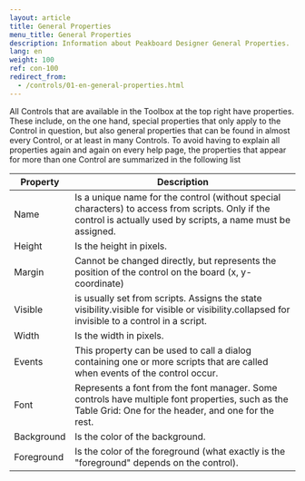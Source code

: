 ```yaml
---
layout: article
title: General Properties
menu_title: General Properties
description: Information about Peakboard Designer General Properties.
lang: en
weight: 100
ref: con-100
redirect_from:
  - /controls/01-en-general-properties.html
---
```


All Controls that are available in the Toolbox at the top right have properties. These include, on the one hand, special properties that only apply to the Control in question, but also general properties that can be found in almost every Control, or at least in many Controls. To avoid having to explain all properties again and again on every help page, the properties that appear for more than one Control are summarized in the following list

| **Property**   | **Description** |
|------------|-------------|
| Name       | Is a unique name for the control (without special characters) to access from scripts. Only if the control is actually used by scripts, a name must be assigned. |
| Height     | Is the height in pixels.|
| Margin     | Cannot be changed directly, but represents the position of the control on the board (x, y-coordinate) |
| Visible    | is usually set from scripts. Assigns the state visibility.visible for visible or visibility.collapsed for invisible to a control in a script.|
| Width      | Is the width in pixels.	|
| Events     | This property can be used to call a dialog containing one or more scripts that are called when events of the control occur.	|
| Font       | Represents a font from the font manager. Some controls have multiple font properties, such as the Table Grid: One for the header, and one for the rest.	|
| Background | Is the color of the background.
| Foreground | Is the color of the foreground (what exactly is the "foreground" depends on the control). |
